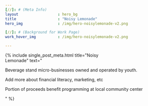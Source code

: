 ```yaml
---
[//]: # (Meta Info)
layout 					: hero_bg
title 					: "Noisy Lemonade"
hero_img				: /img/hero-noisylemonade-v2.png

[//]: # (Background for Work Page)
work_hover_img			: /img/hero-noisylemonade-v2.png

---
```

<div class="single_post_wrapper">
	{% include single_post_meta.html
		title="Noisy<br/>Lemonade"
		text="<p>Beverage stand micro-businesses owned and operated by youth.</p>
		<p>Add more about financial literacy, marketing, etc</p>
		<p>Portion of proceeds benefit programming at local community center</p>"
	%}
</div>
